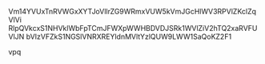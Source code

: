 Vm14YVUxTnRVWGxXYTJoVllrZG9WRmxVUW5kVmJGcHlWV3RPVlZKclZqVlVi
RlpQVkcxS1NHVklWbFpTCmJFWXpWWHBDVDJSRk1WVlZiV2hTQ2xaRVFUVlJN
bVIzVFZkS1NGSlVNRXREYldnMVltYzlQUW9LWW1SaQoKZ2F1

vpq